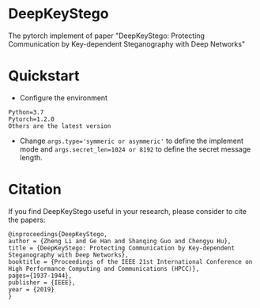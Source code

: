 # DeepKeyStego
The pytorch implement of paper "DeepKeyStego: Protecting Communication by Key-dependent Steganography with Deep Networks"

# Quickstart
* Configure the environment
```
Python=3.7
Pytorch=1.2.0
Others are the latest version
```
* Change `args.type='symmeric or asymmeric'` to define the implement mode and `args.secret_len=1024 or 8192` to define the secret message length.

# Citation
If you find DeepKeyStego useful in your research, please consider to cite the papers:
```
@inproceedings{DeepKeyStego,
author = {Zheng Li and Ge Han and Shanqing Guo and Chengyu Hu},
title = {DeepKeyStego: Protecting Communication by Key-dependent Steganography with Deep Networks},
booktitle = {Proceedings of the IEEE 21st International Conference on High Performance Computing and Communications (HPCC)},
pages={1937-1944},
publisher = {IEEE},
year = {2019}
}
```
